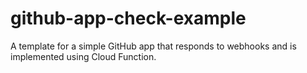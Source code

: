 # github-app-check-example

A template for a simple GitHub app that responds to webhooks and is implemented
using Cloud Function.
